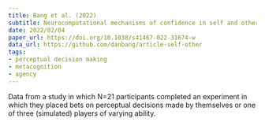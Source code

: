 ```yaml
---
title: Bang et al. (2022)
subtitle: Neurocomputational mechanisms of confidence in self and others
date: 2022/02/04
paper_url: https://doi.org/10.1038/s41467-022-31674-w
data_url: https://github.com/danbang/article-self-other
tags:
- perceptual decision making
- metacognition
- agency
---
```


Data from a study in which N=21 participants completed an experiment in which they placed bets on perceptual decisions made by themselves or one of three (simulated) players of varying ability.
